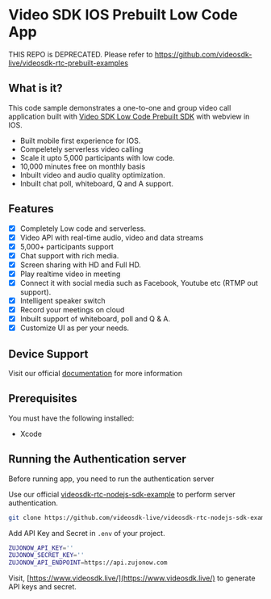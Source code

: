 # Video SDK IOS Prebuilt Low Code App

THIS REPO is DEPRECATED. Please refer to https://github.com/videosdk-live/videosdk-rtc-prebuilt-examples

## What is it?

This code sample demonstrates a one-to-one and group video call application built with [Video SDK Low Code Prebuilt SDK](https://docs.videosdk.live/docs/guide/prebuilt-video-and-audio-calling/getting-started) with webview in IOS.

- Built mobile first experience for IOS.
- Compeletely serverless video calling
- Scale it upto 5,000 participants with low code.
- 10,000 minutes free on monthly basis
- Inbuilt video and audio quality optimization.
- Inbuilt chat poll, whiteboard, Q and A support.

## Features

- [x] Completely Low code and serverless.
- [x] Video API with real-time audio, video and data streams
- [x] 5,000+ participants support
- [x] Chat support with rich media.
- [x] Screen sharing with HD and Full HD.
- [x] Play realtime video in meeting
- [x] Connect it with social media such as Facebook, Youtube etc (RTMP out support).
- [x] Intelligent speaker switch
- [x] Record your meetings on cloud
- [x] Inbuilt support of whiteboard, poll and Q & A.
- [x] Customize UI as per your needs.

## Device Support

Visit our official [documentation](https://docs.videosdk.live/docs/guide/prebuilt-video-and-audio-calling/getting-started) for more information

## Prerequisites

You must have the following installed:

- Xcode

## Running the Authentication server

Before running app, you need to run the authentication server

Use our official [videosdk-rtc-nodejs-sdk-example](https://github.com/videosdk-live/videosdk-rtc-nodejs-sdk-example) to perform server authentication.

```sh
git clone https://github.com/videosdk-live/videosdk-rtc-nodejs-sdk-example
```

Add API Key and Secret in `.env` of your project.

```sh
ZUJONOW_API_KEY=''
ZUJONOW_SECRET_KEY=''
ZUJONOW_API_ENDPOINT=https://api.zujonow.com
```

Visit, [https://www.videosdk.live/](https://www.videosdk.live/) to generate API keys and secret.

